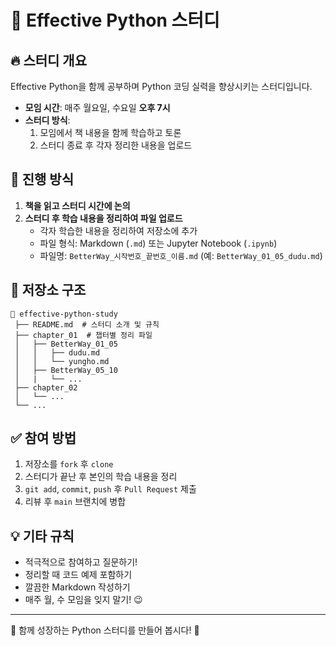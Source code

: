 # 📘 Effective Python 스터디

## 🔥 스터디 개요
Effective Python을 함께 공부하며 Python 코딩 실력을 향상시키는 스터디입니다.

- **모임 시간**: 매주 월요일, 수요일 **오후 7시**
- **스터디 방식**:
  1. 모임에서 책 내용을 함께 학습하고 토론
  2. 스터디 종료 후 각자 정리한 내용을 업로드

## 📌 진행 방식
1. **책을 읽고 스터디 시간에 논의**
2. **스터디 후 학습 내용을 정리하여 파일 업로드**
   - 각자 학습한 내용을 정리하여 저장소에 추가
   - 파일 형식: Markdown (`.md`) 또는 Jupyter Notebook (`.ipynb`)
   - 파일명: `BetterWay_시작번호_끝번호_이름.md` (예: `BetterWay_01_05_dudu.md`)

## 📂 저장소 구조
```
📂 effective-python-study
 ├── README.md  # 스터디 소개 및 규칙
 ├── chapter_01  # 챕터별 정리 파일
 │   ├── BetterWay_01_05
 │   │   ├── dudu.md
 │   │   └── yungho.md
 │   ├── BetterWay_05_10
 │   |   └── ...
 ├── chapter_02
 │   └── ...
 └── ...
```

## ✅ 참여 방법
1. 저장소를 `fork` 후 `clone`
2. 스터디가 끝난 후 본인의 학습 내용을 정리
3. `git add`, `commit`, `push` 후 `Pull Request` 제출
4. 리뷰 후 `main` 브랜치에 병합

## 💡 기타 규칙
- 적극적으로 참여하고 질문하기!
- 정리할 때 코드 예제 포함하기
- 깔끔한 Markdown 작성하기
- 매주 월, 수 모임을 잊지 말기! 😉

---
🙌 함께 성장하는 Python 스터디를 만들어 봅시다! 🚀


